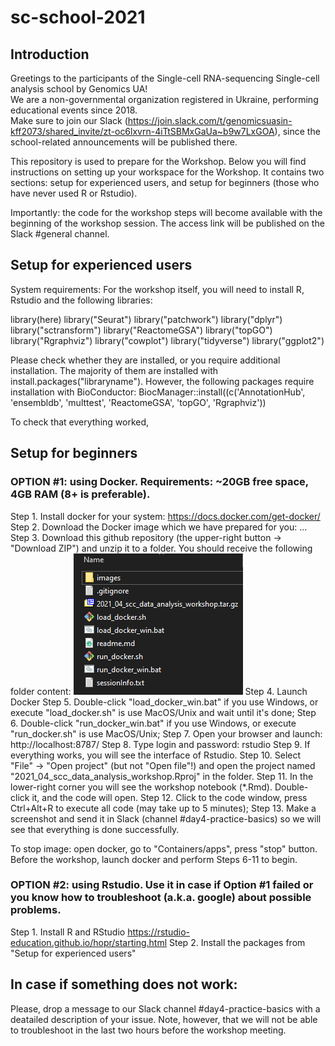 # sc-school-2021

## Introduction
Greetings to the participants of the Single-cell RNA-sequencing Single-cell analysis school by Genomics UA!  
We are a non-governmental organization registered in Ukraine, performing educational events since 2018.  
Make sure to join our Slack (https://join.slack.com/t/genomicsuasin-kff2073/shared_invite/zt-oc6lxvrn-4iTtSBMxGaUa~b9w7LxGOA), since the school-related announcements will be published there.

This repository is used to prepare for the Workshop. Below you will find instructions on setting up your workspace for the Workshop. It contains two sections: setup for experienced users, and setup for beginners (those who have never used R or Rstudio).

Importantly: the code for the workshop steps will become available with the beginning of the workshop session. The access link will be published on the Slack #general channel.

## Setup for experienced users
System requirements:
For the workshop itself, you will need to install R, Rstudio and the following libraries:

library(here)
library("Seurat")
library("patchwork")
library("dplyr")
library("sctransform")
library("ReactomeGSA")
library("topGO")
library("Rgraphviz")
library("cowplot")
library("tidyverse")
library("ggplot2")

Please check whether they are installed, or you require additional installation.
The majority of them are installed with install.packages("libraryname").
However, the following packages require installation with BioConductor:
BiocManager::install((c('AnnotationHub', 'ensembldb', 'multtest', 'ReactomeGSA', 'topGO', 'Rgraphviz'))

To check that everything worked,

## Setup for beginners
### OPTION #1: using Docker. Requirements: ~20GB free space, 4GB RAM (8+ is preferable).
Step 1. Install docker for your system: https://docs.docker.com/get-docker/
Step 2. Download the Docker image which we have prepared for you: ...
Step 3. Download this github repository (the upper-right button -> "Download ZIP") and unzip it to a folder. You should receive the following folder content:
![Folder_content_screenshot](images/screenshot.png?raw=true "Folder_content_screenshot")
Step 4. Launch Docker
Step 5. Double-click "load_docker_win.bat" if you use Windows, or execute "load_docker.sh" is use MacOS/Unix and wait until it's done;
Step 6. Double-click "run_docker_win.bat" if you use Windows, or execute "run_docker.sh" is use MacOS/Unix;
Step 7. Open your browser and launch: http://localhost:8787/
Step 8. Type login and password: rstudio
Step 9. If everything works, you will see the interface of Rstudio.
Step 10. Select "File" -> "Open project" (but not "Open file"!) and open the project named "2021_04_scc_data_analysis_workshop.Rproj" in the folder.
Step 11. In the lower-right corner you will see the workshop notebook (*.Rmd). Double-click it, and the code will open.
Step 12. Click to the code window, press Ctrl+Alt+R to execute all code (may take up to 5 minutes);
Step 13. Make a screenshot and send it in Slack (channel #day4-practice-basics) so we will see that everything is done successfully.

To stop image: open docker, go to "Containers/apps", press "stop" button. Before the workshop, launch docker and perform Steps 6-11 to begin.
### OPTION #2: using Rstudio. Use it in case if Option #1 failed or you know how to troubleshoot (a.k.a. google) about possible problems.
Step 1. Install R and RStudio https://rstudio-education.github.io/hopr/starting.html
Step 2. Install the packages from "Setup for experienced users"

## In case if something does not work:
Please, drop a message to our Slack channel #day4-practice-basics with a deatailed description of your issue. Note, however, that we will not be able to troubleshoot in the last two hours before the workshop meeting.
